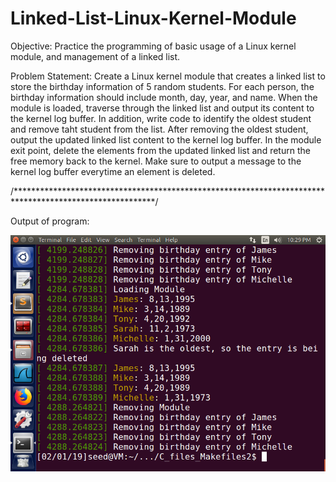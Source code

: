 # Linked-List-Linux-Kernel-Module

Objective: Practice the programming of basic usage of a Linux kernel module, and management of a linked list.

Problem Statement: Create a Linux kernel module that creates a linked list to store the birthday information of
5 random students. For each person, the birthday information should include month, day, year, and name. When the
module is loaded, traverse through the linked list and output its content to the kernel log buffer. In addition,
write code to identify the oldest student and remove taht student from the list. After removing the oldest student,
output the updated linked list content to the kernel log buffer. In the module exit point, delete the elements from
the updated linked list and return the free memory back to the kernel. Make sure to output a message to the kernel
log buffer everytime an element is deleted.

/********************************************************************************************************/

Output of program:

![alt text](https://raw.githubusercontent.com/michaelpmoloney/Linked-List-Linux-Kernel-Module/master/Project1_Part2.png)
